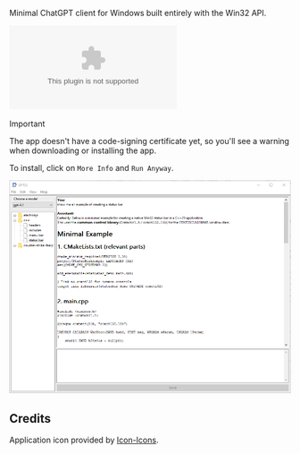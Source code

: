 Minimal ChatGPT client for Windows built entirely with the Win32 API.

[![Download](https://img.shields.io/github/downloads/gpt32/application/latest/gpt32.exe?sort=semver&style=for-the-badge&logo=mingww64&label=Windows)](https://github.com/gpt32/application/releases/latest/download/gpt32.exe)

> [!IMPORTANT]
> The app doesn't have a code-signing certificate yet, so you'll see a warning when downloading or installing the app.
>
> To install, click on `More Info` and `Run Anyway`.

![screenshot](../assets/screenshot.png)

## Credits

Application icon provided by [Icon-Icons](https://icon-icons.com/icon/book-address-education-bookmark-business-agenda-notebook/267267).
